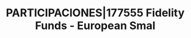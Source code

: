 ---
layout: asset
title: PARTICIPACIONES|177555 Fidelity Funds - European Smal
isin: LU0346388456
---